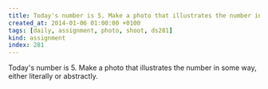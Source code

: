 ```yaml
---
title: Today's number is 5. Make a photo that illustrates the number in some way, either literally or abstractly.
created_at: 2014-01-06 01:00:00 +0100
tags: [daily, assignment, photo, shoot, ds281]
kind: assignment
index: 281
---
```


Today's number is 5. Make a photo that illustrates the number in some way, either literally or abstractly.
